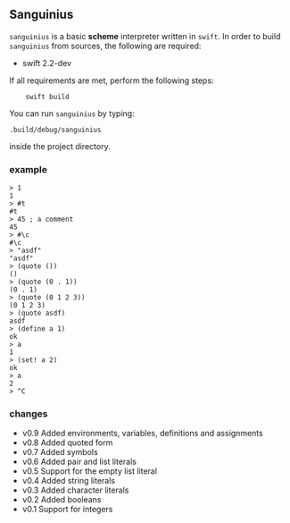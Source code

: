 ## Sanguinius

`sanguinius` is a basic **scheme** interpreter written in `swift`. In order to build `sanguinius` from sources, the following are required:

* swift 2.2-dev

If all requirements are met, perform the following steps:

        swift build

You can run `sanguinius` by typing:

	.build/debug/sanguinius

inside the project directory.

### example
    
    > 1
    1
    > #t
    #t
    > 45 ; a comment
    45
    > #\c
    #\c
    > "asdf"
    "asdf"
    > (quote ())
    ()
    > (quote (0 . 1))
    (0 . 1)
    > (quote (0 1 2 3))
    (0 1 2 3)
    > (quote asdf)
    asdf
    > (define a 1)
    ok
    > a
    1
    > (set! a 2)
    ok
    > a
    2
    > ^C

### changes

* v0.9   Added environments, variables, definitions and assignments
* v0.8   Added quoted form
* v0.7   Added symbols
* v0.6   Added pair and list literals
* v0.5   Support for the empty list literal
* v0.4   Added string literals
* v0.3   Added character literals
* v0.2   Added booleans
* v0.1   Support for integers
